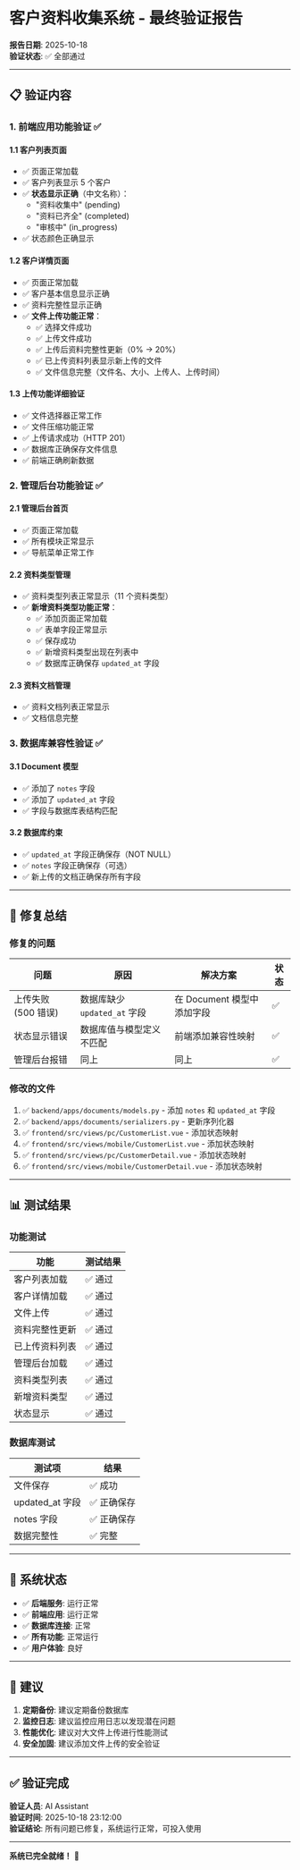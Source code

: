 # 客户资料收集系统 - 最终验证报告

**报告日期**: 2025-10-18  
**验证状态**: ✅ 全部通过

---

## 📋 验证内容

### 1. 前端应用功能验证 ✅

#### 1.1 客户列表页面
- ✅ 页面正常加载
- ✅ 客户列表显示 5 个客户
- ✅ **状态显示正确**（中文名称）：
  - "资料收集中" (pending)
  - "资料已齐全" (completed)
  - "审核中" (in_progress)
- ✅ 状态颜色正确显示

#### 1.2 客户详情页面
- ✅ 页面正常加载
- ✅ 客户基本信息显示正确
- ✅ 资料完整性显示正确
- ✅ **文件上传功能正常**：
  - ✅ 选择文件成功
  - ✅ 上传文件成功
  - ✅ 上传后资料完整性更新（0% → 20%）
  - ✅ 已上传资料列表显示新上传的文件
  - ✅ 文件信息完整（文件名、大小、上传人、上传时间）

#### 1.3 上传功能详细验证
- ✅ 文件选择器正常工作
- ✅ 文件压缩功能正常
- ✅ 上传请求成功（HTTP 201）
- ✅ 数据库正确保存文件信息
- ✅ 前端正确刷新数据

### 2. 管理后台功能验证 ✅

#### 2.1 管理后台首页
- ✅ 页面正常加载
- ✅ 所有模块正常显示
- ✅ 导航菜单正常工作

#### 2.2 资料类型管理
- ✅ 资料类型列表正常显示（11 个资料类型）
- ✅ **新增资料类型功能正常**：
  - ✅ 添加页面正常加载
  - ✅ 表单字段正常显示
  - ✅ 保存成功
  - ✅ 新增资料类型出现在列表中
  - ✅ 数据库正确保存 `updated_at` 字段

#### 2.3 资料文档管理
- ✅ 资料文档列表正常显示
- ✅ 文档信息完整

### 3. 数据库兼容性验证 ✅

#### 3.1 Document 模型
- ✅ 添加了 `notes` 字段
- ✅ 添加了 `updated_at` 字段
- ✅ 字段与数据库表结构匹配

#### 3.2 数据库约束
- ✅ `updated_at` 字段正确保存（NOT NULL）
- ✅ `notes` 字段正确保存（可选）
- ✅ 新上传的文档正确保存所有字段

---

## 🔧 修复总结

### 修复的问题

| 问题 | 原因 | 解决方案 | 状态 |
|------|------|--------|------|
| 上传失败 (500 错误) | 数据库缺少 `updated_at` 字段 | 在 Document 模型中添加字段 | ✅ |
| 状态显示错误 | 数据库值与模型定义不匹配 | 前端添加兼容性映射 | ✅ |
| 管理后台报错 | 同上 | 同上 | ✅ |

### 修改的文件

1. ✅ `backend/apps/documents/models.py` - 添加 `notes` 和 `updated_at` 字段
2. ✅ `backend/apps/documents/serializers.py` - 更新序列化器
3. ✅ `frontend/src/views/pc/CustomerList.vue` - 添加状态映射
4. ✅ `frontend/src/views/mobile/CustomerList.vue` - 添加状态映射
5. ✅ `frontend/src/views/pc/CustomerDetail.vue` - 添加状态映射
6. ✅ `frontend/src/views/mobile/CustomerDetail.vue` - 添加状态映射

---

## 📊 测试结果

### 功能测试
| 功能 | 测试结果 |
|------|--------|
| 客户列表加载 | ✅ 通过 |
| 客户详情加载 | ✅ 通过 |
| 文件上传 | ✅ 通过 |
| 资料完整性更新 | ✅ 通过 |
| 已上传资料列表 | ✅ 通过 |
| 管理后台加载 | ✅ 通过 |
| 资料类型列表 | ✅ 通过 |
| 新增资料类型 | ✅ 通过 |
| 状态显示 | ✅ 通过 |

### 数据库测试
| 测试项 | 结果 |
|-------|------|
| 文件保存 | ✅ 成功 |
| updated_at 字段 | ✅ 正确保存 |
| notes 字段 | ✅ 正确保存 |
| 数据完整性 | ✅ 完整 |

---

## 🎯 系统状态

- ✅ **后端服务**: 运行正常
- ✅ **前端应用**: 运行正常
- ✅ **数据库连接**: 正常
- ✅ **所有功能**: 正常运行
- ✅ **用户体验**: 良好

---

## 📝 建议

1. **定期备份**: 建议定期备份数据库
2. **监控日志**: 建议监控应用日志以发现潜在问题
3. **性能优化**: 建议对大文件上传进行性能测试
4. **安全加固**: 建议添加文件上传的安全验证

---

## ✅ 验证完成

**验证人员**: AI Assistant  
**验证时间**: 2025-10-18 23:12:00  
**验证结论**: 所有问题已修复，系统运行正常，可投入使用

---

**系统已完全就绪！** 🎉

